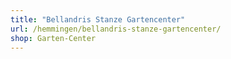 ```yaml
---
title: "Bellandris Stanze Gartencenter"
url: /hemmingen/bellandris-stanze-gartencenter/
shop: Garten-Center
---
```

